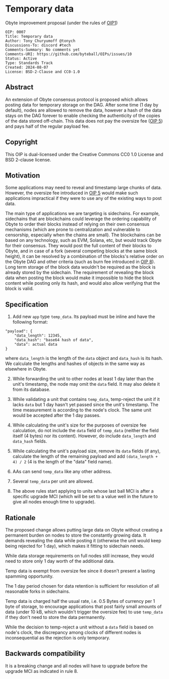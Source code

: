 # Temporary data

Obyte improvement proposal (under the rules of [OIP1](https://github.com/byteball/OIPs/blob/master/oip-0001.md))

```
OIP: 0007
Title: Temporary data
Author: Tony Churyumoff @tonych
Discussions-To: discord #tech
Comments-Summary: No comments yet
Comments-URI: https://github.com/byteball/OIPs/issues/10
Status: Active
Type: Standards Track
Created: 2024-08-07
License: BSD-2-Clause and CC0-1.0
```

## Abstract

An extension of Obyte consensus protocol is proposed which allows posting data for temporary storage on the DAG. After some time (1 day by default), nodes are allowed to remove the data, however a hash of the data stays on the DAG forever to enable checking the authenticity of the copies of the data stored off-chain. This data does not pay the oversize fee ([OIP 5](oip-0005.md)) and pays half of the regular payload fee.

## Copyright

This OIP is dual-licensed under the Creative Commons CC0 1.0 License and BSD 2-clause license.

## Motivation

Some applications may need to reveal and timestamp large chunks of data. However, the oversize fee introduced in [OIP 5](oip-0005.md) would make such applications impractical if they were to use any of the existing ways to post data.

The main type of applications we are targeting is sidechains. For example, sidechains that are blockchains could leverage the ordering capability of Obyte to order their blocks instead of relying on their own consensus mechanisms (which are prone to centralization and vulnerable to censorship, especially when the chains are small). The blockchains can be based on any technology, such as EVM, Solana, etc, but would track Obyte for their consensus. They would post the full content of their blocks to Obyte, and in case of a fork (several competing blocks at the same block height), it can be resolved by a combination of the blocks's relative order on the Obyte DAG and other criteria (such as burn fee introduced in [OIP 8](oip-0008.md)). Long term storage of the block data wouldn't be required as the block is already stored by the sidechain. The requirement of revealing the block data when posting the block would make it impossible to hide the block content while posting only its hash, and would also allow verifying that the block is valid.


## Specification

1. Add new `app` type `temp_data`. Its payload must be inline and have the following format:
```
"payload": {
	"data_length": 12345,
	"data_hash": "base64 hash of data",
	"data": actual data
}
```
where `data_length` is the length of the `data` object and `data_hash` is its hash. We calculate the lengths and hashes of objects in the same way as elsewhere in Obyte.

2. While forwarding the unit to other nodes at least 1 day later than the unit's timestamp, the node may omit the `data` field. It may also delete it from its database.

3. While validating a unit that contains `temp_data`, temp-reject the unit if it lacks `data` but 1 day hasn't yet passed since the unit's timestamp. The time measurement is according to the node's clock. The same unit would be accepted after the 1 day passes.

4. While calculating the unit's size for the purposes of oversize fee calculation, do not include the `data` field of `temp_data` (neither the field itself (4 bytes) nor its content). However, do include `data_length` and `data_hash` fields.

5. While calculating the unit's payload size, remove its `data` fields (if any), calculate the length of the remaining payload and add `(data_length + 4) / 2` (4 is the length of the "data" field name).

6. AAs can send `temp_data` like any other address.

7. Several `temp_data` per unit are allowed.

8. The above rules start applying to units whose last ball MCI is after a specific upgrade MCI (which will be set to a value well in the future to give all nodes enough time to upgrade).



## Rationale

The proposed change allows putting large data on Obyte without creating a permanent burden on nodes to store the constantly growing data. It demands revealing the data while posting it (otherwise the unit would keep being rejected for 1 day), which makes it fitting to sidechain needs.

While data storage requirements on full nodes still increase, they would need to store only 1 day worth of the additional data.

Temp data is exempt from oversize fee since it doesn't present a lasting spamming opportunity.

The 1 day period chosen for data retention is sufficient for resolution of all reasonable forks in sidechains.

Temp data is charged half the usual rate, i.e. 0.5 Bytes of currency per 1 byte of storage, to encourage applications that post fairly small amounts of data (under 10 kB, which wouldn't trigger the oversize fee) to use `temp_data` if they don't need to store the data permanently.

While the decision to temp-reject a unit without a `data` field is based on node's clock, the discrepancy among clocks of different nodes is inconsequential as the rejection is only temporary.


## Backwards compatibility

It is a breaking change and all nodes will have to upgrade before the upgrade MCI as indicated in rule 8.

